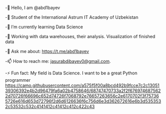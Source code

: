 -👋 Hello, I am @abd1bayev

-🏢 Student of the International Astrum IT Academy of Uzbekistan

-🌱 I’m currently learning Data Science

-🎯 Working with data warehouses, their analysis. Visualization of finished data

-💬 Ask me about: https://t.me/abd1bayev

-📫 How to reach me: jasurabdibayev0@gmail.com.

-⚡ Fun fact: My field is Data Science. I want to be a great Python programmer
https://camo.githubusercontent.com/a575f5f00a8bcd492b9fcce7c2c1305139306392e4b2d96479fa6a02b4758646/68747470733a2f2f6769746875622d70726f66696c652d74726f7068792e76657263656c2e6170702f3f757365726e616d653d72796f2d6d6126636f6c756d6e3d362672616e6b3d5353532c53532c532c4141412c41412c412c422c43
